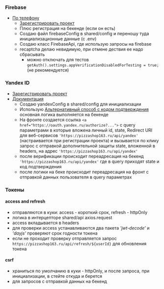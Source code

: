 ### Firebase

-  [По телефону](https://firebase.google.com/docs/auth/web/phone-auth?hl=ru&authuser=0)
   -  [Зарегистрировать проект](https://firebase.google.com/docs/web/setup?authuser=0&hl=ru)
   -  Плюс регистрация на бекенде (если он есть)
   -  Создаю файл firebaseConfig в shared/config и переношу туда инициализационные данные (с .env)
   -  Создаю класс FirebaseApi, где использую запросы на firebase
   -  recaptcha делаю невидимую, при отмене дествия ее надо сбрасывать
      -  можно отключать для тестов `getAuth().settings.appVerificationDisabledForTesting = true;` (не рекомендуется)

### Yandex ID

-  [Зарегистрировать проект](https://oauth.yandex.ru/)
-  [Документация](https://yandex.ru/dev/id/doc/ru/?utm_source=yandex&utm_medium=yandex-id&utm_campaign=link-owners-sites)
   -  Создаю yandexConfig в shared/config для инициализации
   -  Использую [Альтернативный способ с кодом подтверждения](https://yandex.ru/dev/id/doc/ru/codes/code-and-token) основная логика выполняется на бекенде
   -  На фронте создается ссылка `<a href="https://oauth.yandex.ru/authorize?...">` c query параметрами в которые вложена личный id, state, Redirect URI для веб-сервисов `'https://pizzashop163.ru/api/yandex'` (настраивается при регистрации проекта) и вызывается по клику запрос с отправкой дополнительной защиты state, вложенной в headers, на адрес `'https://pizzashop163.ru/api/yandex'`
   -  после верификации происходит переадресация на бекенд `'https://pizzashop163.ru/api/yandex'` где в query приходят state и код подтверждения
   -  после логики на беке происходит переадресация на фронт с отправкой данных пользователя в query параметрах

### Токены

#### access and refresh

-  отправляются в куки: access - короткий срок, refresh - httpOnly
-  логика в интерцепторе shared/api axios.request
-  access вкладывается в headers
-  для проверки access устанавливаются два пакета _'jwt-decode'_ и _'dayjs'_ проверяют срок годности токена
-  если не проходит проверку отправляется запрос `https://pizzashop163.ru/api/refresh/${userId}` для обновления токена

#### csrf

-  храниться по умолчанию в куки - httpOnly, и после запроса, при инициализации, в стейте откуда и берется
-  для запросов с отправкой данных на бекенд
